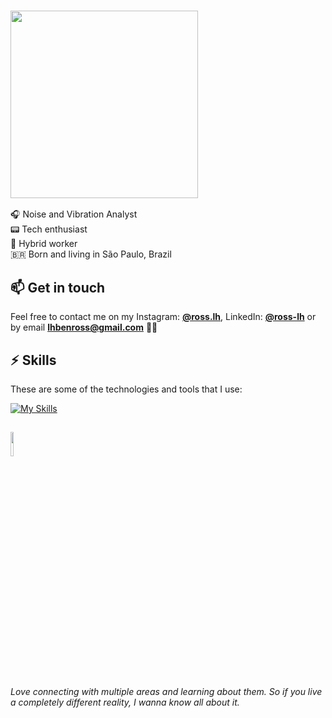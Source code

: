 ### <img src="https://media.giphy.com/media/v1.Y2lkPTc5MGI3NjExeDYxaDhvcDRpaWJ3dG83dnQycW8yMncyczQ4eW5seXc0YzU0MnVrciZlcD12MV9pbnRlcm5hbF9naWZfYnlfaWQmY3Q9Zw/KfnA4bFrgq7eFWVsSK/giphy.gif" width=300px />

:headphones: Noise and Vibration Analyst<br>
:pager: Tech enthusiast<br>
:train: Hybrid worker<br>
:brazil:  Born and living in São Paulo, Brazil<br>

## :mailbox: Get in touch

Feel free to contact me on my Instagram: [**@ross.lh**](https://instagram.com/ross.lh), LinkedIn: [**@ross-lh**](https://linkedin.com/in/ross-lh) or by email **lhbenross@gmail.com** ✌🏻

## :zap: Skills

These are some of the technologies and tools that I use:

[![My Skills](https://skillicons.dev/icons?i=autocad,bootstrap,css,git,github,html,ai,linux,mysql,ps,php,py,sketchup,vscode&perline=7)](https://skillicons.dev)

##
### <img src="https://media.giphy.com/media/KEfHwQXN18LNqxDl93/giphy.gif" width=10% />
<a><i>Love connecting with multiple areas and learning about them. So if you live a completely different reality, I wanna know all about it.</i></a>
